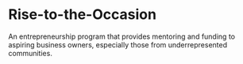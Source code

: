 # Rise-to-the-Occasion
An entrepreneurship program that provides mentoring and funding to aspiring business owners, especially those from underrepresented communities.
